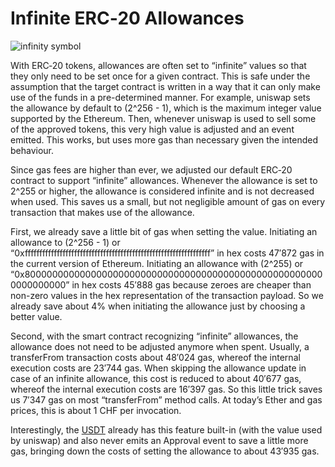 # Infinite ERC‑20 Allowances

![infinity symbol](https://hub.aktionariat.com/images/contracts/infinity-black.svg)

With ERC‑20 tokens, allowances are often set to “infinite” values so that they only need to be set once for a given contract. This is safe under the assumption that the target contract is written in a way that it can only make use of the funds in a pre-determined manner. For example, uniswap sets the allowance by default to (2^256 - 1), which is the maximum integer value supported by the Ethereum. Then, whenever uniswap is used to sell some of the approved tokens, this very high value is adjusted and an event emitted. This works, but uses more gas than necessary given the intended behaviour.

Since gas fees are higher than ever, we adjusted our default ERC‑20 contract to support “infinite” allowances. Whenever the allowance is set to 2^255 or higher, the allowance is considered infinite and is not decreased when used. This saves us a small, but not negligible amount of gas on every transaction that makes use of the allowance.

First, we already save a little bit of gas when setting the value. Initiating an allowance to (2^256 - 1) or “0xffffffffffffffffffffffffffffffffffffffffffffffffffffffffffffffff” in hex costs 47′872 gas in the current version of Ethereum. Initiating an allowance with (2^255) or “0x8000000000000000000000000000000000000000000000000000000000000000” in hex costs 45′888 gas because zeroes are cheaper than non-zero values in the hex representation of the transaction payload. So we already save about 4% when initiating the allowance just by choosing a better value.

Second, with the smart contract recognizing “infinite” allowances, the allowance does not need to be adjusted anymore when spent. Usually, a transferFrom transaction costs about 48′024 gas, whereof the internal execution costs are 23′744 gas. When skipping the allowance update in case of an infinite allowance, this cost is reduced to about 40′677 gas, whereof the internal execution costs are 16′397 gas. So this little trick saves us 7′347 gas on most “transferFrom” method calls. At today’s Ether and gas prices, this is about 1 CHF per invocation.

Interestingly, the [USDT](https://etherscan.io/address/0xdac17f958d2ee523a2206206994597c13d831ec7#code) already has this feature built-in (with the value used by uniswap) and also never emits an Approval event to save a little more gas, bringing down the costs of setting the allowance to about 43′935 gas.
